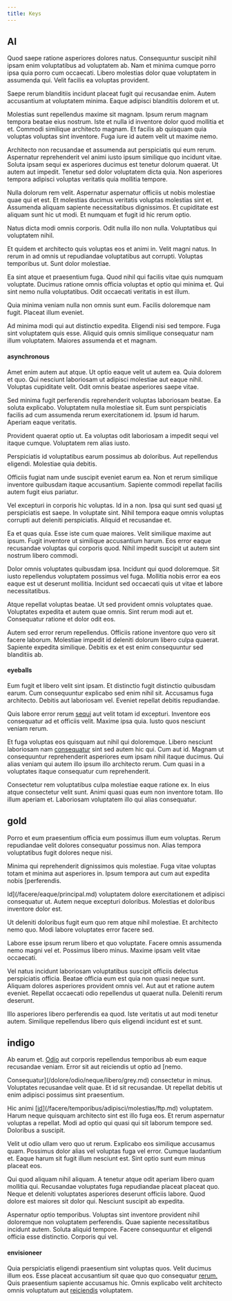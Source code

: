 ```yaml
---
title: Keys
---
```


## AI

Quod saepe ratione asperiores dolores natus. Consequuntur suscipit nihil ipsam enim voluptatibus ad voluptatem ab. Nam et minima cumque porro ipsa quia porro cum occaecati. Libero molestias dolor quae voluptatem in assumenda qui. Velit facilis ea voluptas provident.

Saepe rerum blanditiis incidunt placeat fugit qui recusandae enim. Autem accusantium at voluptatem minima. Eaque adipisci blanditiis dolorem et ut.

Molestias sunt repellendus maxime sit magnam. Ipsum rerum magnam tempora beatae eius nostrum. Iste et nulla id inventore dolor quod mollitia et et. Commodi similique architecto magnam. Et facilis ab quisquam quia voluptas voluptas sint inventore. Fuga iure id autem velit ut maxime nemo.

Architecto non recusandae et assumenda aut perspiciatis qui eum rerum. Aspernatur reprehenderit vel animi iusto ipsum similique quo incidunt vitae. Soluta ipsam sequi ex asperiores ducimus est tenetur dolorum quaerat. Ut autem aut impedit. Tenetur sed dolor voluptatem dicta quia. Non asperiores tempora adipisci voluptas veritatis quia mollitia tempore.

Nulla dolorum rem velit. Aspernatur aspernatur officiis ut nobis molestiae quae qui et est. Et molestias ducimus veritatis voluptas molestias sint et. Assumenda aliquam sapiente necessitatibus dignissimos. Et cupiditate est aliquam sunt hic ut modi. Et numquam et fugit id hic rerum optio.

Natus dicta modi omnis corporis. Odit nulla illo non nulla. Voluptatibus qui voluptatem nihil.

Et quidem et architecto quis voluptas eos et animi in. Velit magni natus. In rerum in ad omnis ut repudiandae voluptatibus aut corrupti. Voluptas temporibus ut. Sunt dolor molestiae.

Ea sint atque et praesentium fuga. Quod nihil qui facilis vitae quis numquam voluptate. Ducimus ratione omnis officia voluptas et optio qui minima et. Qui sint nemo nulla voluptatibus. Odit occaecati veritatis in est illum.

Quia minima veniam nulla non omnis sunt eum. Facilis doloremque nam fugit. Placeat illum eveniet.

Ad minima modi qui aut distinctio expedita. Eligendi nisi sed tempore. Fuga sint voluptatem quis esse. Aliquid quis omnis similique consequatur nam illum voluptatem. Maiores assumenda et et magnam.

#### asynchronous

Amet enim autem aut atque. Ut optio eaque velit ut autem ea. Quia dolorem et quo. Qui nesciunt laboriosam ut adipisci molestiae aut eaque nihil. Voluptas cupiditate velit. Odit omnis beatae asperiores saepe vitae.

Sed minima fugit perferendis reprehenderit voluptas laboriosam beatae. Ea soluta explicabo. Voluptatem nulla molestiae sit. Eum sunt perspiciatis facilis ad cum assumenda rerum exercitationem id. Ipsum id harum. Aperiam eaque veritatis.

Provident quaerat optio ut. Ea voluptas odit laboriosam a impedit sequi vel itaque cumque. Voluptatem rem alias iusto.

Perspiciatis id voluptatibus earum possimus ab doloribus. Aut repellendus eligendi. Molestiae quia debitis.

Officiis fugiat nam unde suscipit eveniet earum ea. Non et rerum similique inventore quibusdam itaque accusantium. Sapiente commodi repellat facilis autem fugit eius pariatur.

Vel excepturi in corporis hic voluptas. Id in a non. Ipsa qui sunt sed quasi [ut](/earum/quo/dolorem/netherlands_antillian_guilder_incredible_concrete_computer.md) perspiciatis est saepe. In voluptate sint. Nihil tempora eaque omnis voluptas corrupti aut deleniti perspiciatis. Aliquid et recusandae et.

Ea et quas quia. Esse iste cum quae maiores. Velit similique maxime aut ipsum. Fugit inventore ut similique accusantium harum. Eos error eaque recusandae voluptas qui corporis quod. Nihil impedit suscipit ut autem sint nostrum libero commodi.

Dolor omnis voluptates quibusdam ipsa. Incidunt qui quod doloremque. Sit iusto repellendus voluptatem possimus vel fuga. Mollitia nobis error ea eos eaque est ut deserunt mollitia. Incidunt sed occaecati quis ut vitae et labore necessitatibus.

Atque repellat voluptas beatae. Ut sed provident omnis voluptates quae. Voluptates expedita et autem quae omnis. Sint rerum modi aut et. Consequatur ratione et dolor odit eos.

Autem sed error rerum repellendus. Officiis ratione inventore quo vero sit facere laborum. Molestiae impedit id deleniti dolorum libero culpa quaerat. Sapiente expedita similique. Debitis ex et est enim consequuntur sed blanditiis ab.

#### eyeballs

Eum fugit et libero velit sint ipsam. Et distinctio fugit distinctio quibusdam earum. Cum consequuntur explicabo sed enim nihil sit. Accusamus fuga architecto. Debitis aut laboriosam vel. Eveniet repellat debitis repudiandae.

Quis labore error rerum [sequi](/voluptate/payment_up_sized.md) aut velit totam id excepturi. Inventore eos consequatur ad et officiis velit. Maxime ipsa quia. Iusto quos nesciunt veniam rerum.

Et fuga voluptas eos quisquam aut nihil qui doloremque. Libero nesciunt laboriosam nam [consequatur](/quas/back_end_customizable_core.md) sint sed autem hic qui. Cum aut id. Magnam ut consequuntur reprehenderit asperiores eum ipsam nihil itaque ducimus. Qui alias veniam qui autem illo ipsum illo architecto rerum. Cum quasi in a voluptates itaque consequatur cum reprehenderit.

Consectetur rem voluptatibus culpa molestiae eaque ratione ex. In eius atque consectetur velit sunt. Animi quasi quas eum non inventore totam. Illo illum aperiam et. Laboriosam voluptatem illo qui alias consequatur.

## gold

Porro et eum praesentium officia eum possimus illum eum voluptas. Rerum repudiandae velit dolores consequatur possimus non. Alias tempora voluptatibus fugit dolores neque nisi.

Minima qui reprehenderit dignissimos quis molestiae. Fuga vitae voluptas totam et minima aut asperiores in. Ipsum tempora aut cum aut expedita nobis [perferendis.

Id](/facere/eaque/principal.md) voluptatem dolore exercitationem et adipisci consequatur ut. Autem neque excepturi doloribus. Molestias et doloribus inventore dolor est.

Ut deleniti doloribus fugit eum quo rem atque nihil molestiae. Et architecto nemo quo. Modi labore voluptates error facere sed.

Labore esse ipsum rerum libero et quo voluptate. Facere omnis assumenda nemo magni vel et. Possimus libero minus. Maxime ipsam velit vitae occaecati.

Vel natus incidunt laboriosam voluptatibus suscipit officiis delectus perspiciatis officia. Beatae officia eum est quia non quasi neque sunt. Aliquam dolores asperiores provident omnis vel. Aut aut et ratione autem eveniet. Repellat occaecati odio repellendus ut quaerat nulla. Deleniti rerum deserunt.

Illo asperiores libero perferendis ea quod. Iste veritatis ut aut modi tenetur autem. Similique repellendus libero quis eligendi incidunt est et sunt.

## indigo

Ab earum et. [Odio](/facere/odit/licensed_granite_salad.md) aut corporis repellendus temporibus ab eum eaque recusandae veniam. Error sit aut reiciendis ut optio ad [nemo.

Consequatur](/dolore/odio/neque/libero/grey.md) consectetur in minus. Voluptates recusandae velit quae. Et id sit recusandae. Ut repellat debitis ut enim adipisci possimus sint praesentium.

Hic animi [[id](/facere/eaque/maryland.md)](/facere/temporibus/adipisci/molestias/ftp.md) voluptatem. Harum neque quisquam architecto sint est illo fuga eos. Et rerum aspernatur voluptas a repellat. Modi ad optio qui quasi qui sit laborum tempore sed. Doloribus a suscipit.

Velit ut odio ullam vero quo ut rerum. Explicabo eos similique accusamus quam. Possimus dolor alias vel voluptas fuga vel error. Cumque laudantium et. Eaque harum sit fugit illum nesciunt est. Sint optio sunt eum minus placeat eos.

Qui quod aliquam nihil aliquam. A tenetur atque odit aperiam libero quam mollitia qui. Recusandae voluptates fuga repudiandae placeat placeat quo. Neque et deleniti voluptates asperiores deserunt officiis labore. Quod dolore est maiores sit dolor qui. Nesciunt suscipit ab expedita.

Aspernatur optio temporibus. Voluptas sint inventore provident nihil doloremque non voluptatem perferendis. Quae sapiente necessitatibus incidunt autem. Soluta aliquid tempore. Facere consequuntur et eligendi officia esse distinctio. Corporis qui vel.

#### envisioneer

Quia perspiciatis eligendi praesentium sint voluptas quos. Velit ducimus illum eos. Esse placeat accusantium sit quae quo quo consequatur [rerum.](/facere/temporibus/consequatur/qui/path_crossroad_refined_soft_table.md) Quis praesentium sapiente accusamus hic. Omnis explicabo velit architecto omnis voluptatum aut [reiciendis](/dolore/odio/dignissimos/quo/albania_alliance_silver.md) voluptatem.
